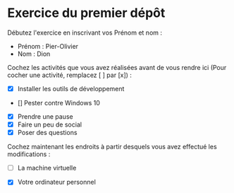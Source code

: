# Exercice du premier dépôt

 Débutez l'exercice en inscrivant vos Prénom et nom :

 - Prénom : Pier-Olivier
 - Nom : Dion

 Cochez les activités que vous avez réalisées avant de vous rendre ici (Pour cocher une activité, remplacez [ ] par [x]) :

 - [x] Installer les outils de développement
 - [] Pester contre Windows 10
 - [x] Prendre une pause
 - [x] Faire un peu de social
 - [x] Poser des questions

 Cochez maintenant les endroits à partir desquels vous avez effectué les modifications :

 - [ ] La machine virtuelle
 - [x] Votre ordinateur personnel

